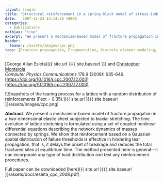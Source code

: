 ```yaml
---
layout: single
title: "Structural reinforcement in a spring-block model of stress-induced fracture propagation"
date:   2007-12-23 14:14:36 +0800
categories: 
  - publications
mathjax: "true"
excerpt: "We present a mechanism-based model of fracture propagation in a two-dimensional elastic sheet subjected to biaxial stretching."
header:
  teaser: /assets/images/cpc.png
tags: [Fracture propagation, Fragmentation, Discrete element modeling, Reinforcement, Lattice models]
---
```

[George Allan Esleta]({{ site.url }}{{ site.baseurl }}) and [Christopher Monterola](https://www.chrismonterola.net/)<br/>
*Computer Physics Communications* 178.9 (2008): 635-646.<br/>
[https://doi.org/10.1016/j.cpc.2007.12.003](https://doi.org/10.1016/j.cpc.2007.12.003)

![Snapshots of the tearing process for a lattice with a random distribution of reinforcements (Fext = 0.35).]({{ site.url }}{{ site.baseurl }}/assets/images/cpc.png)

**Abstract**. We present a mechanism-based model of fracture propagation in a two-dimensional elastic sheet subjected to biaxial stretching. The time evolution of lattice stretching is formulated using a set of coupled nonlinear differential equations describing the network dynamics of masses connected by springs. We show that reinforcement based on a Gaussian spatial distribution of failure thresholds is effective in hindering tear propagation, that is, it delays the onset of breakage and reduces the total fractured sites at equilibrium time. The method presented here is general—it can incorporate any type of load distribution and test any reinforcement procedures.

Full paper can be downloaded [here]({{ site.url }}{{ site.baseurl }}/assets/docs/esleta_cpc_2008.pdf)
